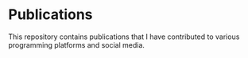 # Publications

This repository contains publications that I have contributed to various programming platforms and social media.